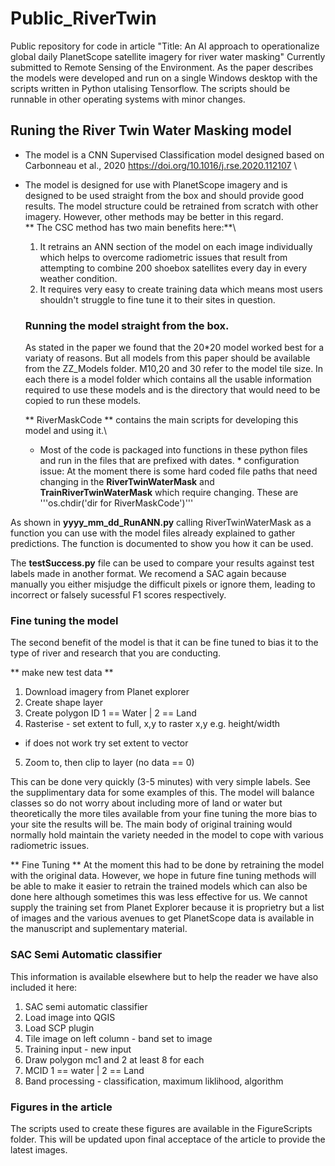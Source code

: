 # Public_RiverTwin
Public repository for code in article "Title: An AI approach to operationalize global daily PlanetScope satellite imagery for river water masking" Currently submitted to Remote Sensing of the Environment. As the paper describes the models were developed and run on a single Windows desktop with the scripts written in Python utalising Tensorflow. The scripts should be runnable in other operating systems with minor changes. 

## Runing the River Twin Water Masking model
* The model is a CNN Supervised Classification model designed based on Carbonneau et al., 2020 https://doi.org/10.1016/j.rse.2020.112107 \
* The model is designed for use with PlanetScope imagery and is designed to be used straight from the box and should provide good results. The model structure could be retrained from scratch with other imagery. However, other methods may be better in this regard. \
** The CSC method has two main benefits here:**\
  1. It retrains an ANN section of the model on each image individually which helps to overcome radiometric issues that result from attempting to combine 200 shoebox satellites every day in every weather condition.
  2. It requires very easy to create training data which means most users shouldn't struggle to fine tune it to their sites in question.
 
  ### Running the model straight from the box.
  As stated in the paper we found that the 20*20 model worked best for a variaty of reasons.
  But all models from this paper should be available from the ZZ_Models folder.
  M10,20 and 30 refer to the model tile size. In each there is a model folder which contains all the usable information required to use these models and is the directory that would need to be copied to run these models.

  ** RiverMaskCode ** contains the main scripts for developing this model and using it.\
  * Most of the code is packaged into functions in these python files and run in the files that are prefixed with dates. *
configuration issue: At the moment there is some hard coded file paths that need changing in the **RiverTwinWaterMask** and **TrainRiverTwinWaterMask** which require changing. These are  '''os.chdir('dir for RiverMaskCode')'''

As shown in **yyyy_mm_dd_RunANN.py** calling RiverTwinWaterMask as a function you can use with the model files already explained to gather predictions. The function is documented to show you how it can be used. 

The **testSuccess.py** file can be used to compare your results against test labels made in another format. We recomend a SAC again because manually you either misjudge the difficult pixels or ignore them, leading to incorrect or falsely sucessful F1 scores respectively. 

### Fine tuning the model 

The second benefit of the model is that it can be fine tuned to bias it to the type of river and research that you are conducting. 

** make new test data ** 
1. Download imagery from Planet explorer
2. Create shape layer
3. Create polygon ID 1 == Water | 2 == Land
4. Rasterise - set extent to full, x,y to raster x,y e.g. height/width
- if does not work try set extent to vector
5. Zoom to, then clip to layer (no data == 0)

This can be done very quickly (3-5 minutes) with very simple labels. See the supplimentary data for some examples of this. The model will balance classes so do not worry about including more of land or water but theoretically the more tiles available from your fine tuning the more bias to your site the results will be. The main body of original training would normally hold maintain the variety needed in the model to cope with various radiometric issues. 

** Fine Tuning ** 
At the moment this had to be done by retraining the model with the original data. However, we hope in future fine tuning methods will be able to make it easier to retrain the trained models which can also be done here although sometimes this was less effective for us. 
We cannot supply the training set from Planet Explorer because it is proprietry but a list of images and the various avenues to get PlanetScope data is available in the manuscript and suplementary material. 

### SAC Semi Automatic classifier
This information is available elsewhere but to help the reader we have also included it here: 
1. SAC semi automatic classifier
2. Load image into QGIS
3. Load SCP plugin
4. Tile image on left column - band set to image
5. Training input - new input
6. Draw polygon mc1 and 2 at least 8 for each
7. MCID 1 == water | 2 == Land
8. Band processing - classification, maximum liklihood, algorithm

   
### Figures in the article
The scripts used to create these figures are available in the FigureScripts folder. This will be updated upon final acceptace of the article to provide the latest images. 
